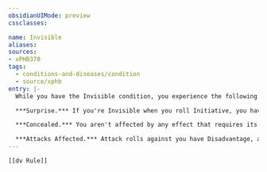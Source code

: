 ```yaml
---
obsidianUIMode: preview
cssclasses:

name: Invisible
aliases:
sources:
- xPHB370
tags:
  - conditions-and-diseases/condition
  - source/xphb
entry: |-
  While you have the Invisible condition, you experience the following effects.

  ***Surprise.*** If you're Invisible when you roll Initiative, you have Advantage on the roll.

  ***Concealed.*** You aren't affected by any effect that requires its target to be seen unless the effect's creator can somehow see you. Any equipment you are wearing or carrying is also concealed.

  ***Attacks Affected.*** Attack rolls against you have Disadvantage, and your attack rolls have Advantage. If a creature can somehow see you, you don't gain this benefit against that creature.
---
```


```meta-bind-embed
[[dv Rule]]
```